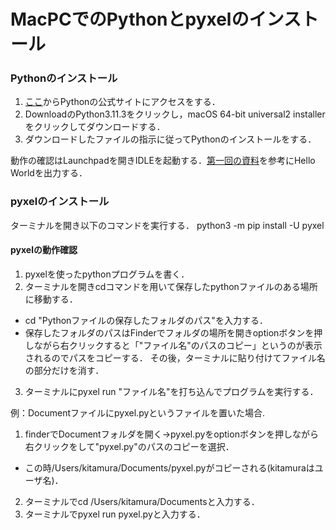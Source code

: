 # MacPCでのPythonとpyxelのインストール

### Pythonのインストール

1. [ここ](https://www.python.org/)からPythonの公式サイトにアクセスをする．
2. DownloadのPython3.11.3をクリックし，macOS 64-bit universal2 installerをクリックしてダウンロードする．
3. ダウンロードしたファイルの指示に従ってPythonのインストールをする．

動作の確認はLaunchpadを開きIDLEを起動する．[第一回の資料](c01.asciidoc)を参考にHello Worldを出力する．

### pyxelのインストール

ターミナルを開き以下のコマンドを実行する．
python3 -m pip install -U pyxel

#### pyxelの動作確認

1. pyxelを使ったpythonプログラムを書く．
2. ターミナルを開きcdコマンドを用いて保存したpythonファイルのある場所に移動する．
- cd "Pythonファイルの保存したフォルダのパス"を入力する．
- 保存したフォルダのパスはFinderでフォルダの場所を開きoptionボタンを押しながら右クリックすると「"ファイル名"のパスのコピー」というのが表示されるのでパスをコピーする．
その後，ターミナルに貼り付けてファイル名の部分だけを消す．
3. ターミナルにpyxel run "ファイル名"を打ち込んでプログラムを実行する．

例：Documentファイルにpyxel.pyというファイルを置いた場合.
1. finderでDocumentフォルダを開く->pyxel.pyをoptionボタンを押しながら右クリックをして"pyxel.py"のパスのコピーを選択．
- この時/Users/kitamura/Documents/pyxel.pyがコピーされる(kitamuraはユーザ名)．
2. ターミナルでcd /Users/kitamura/Documentsと入力する．
3. ターミナルでpyxel run pyxel.pyと入力する．
